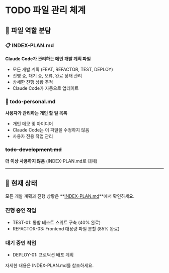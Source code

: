 # TODO 파일 관리 체계

## 📁 파일 역할 분담

### 📋 INDEX-PLAN.md
**Claude Code가 관리하는 메인 개발 계획 파일**
- 모든 개발 계획 (FEAT, REFACTOR, TEST, DEPLOY)
- 진행 중, 대기 중, 보류, 완료 상태 관리
- 상세한 진행 상황 추적
- Claude Code가 자동으로 업데이트

### 📝 todo-personal.md  
**사용자가 관리하는 개인 할 일 목록**
- 개인 메모 및 아이디어
- Claude Code는 이 파일을 수정하지 않음
- 사용자 전용 작업 관리

### ~~todo-development.md~~
**더 이상 사용하지 않음** (INDEX-PLAN.md로 대체)

---

## 📍 현재 상태

모든 개발 계획과 진행 상황은 **[INDEX-PLAN.md](./INDEX-PLAN.md)**에서 확인하세요.

### 진행 중인 작업
- TEST-01: 통합 테스트 스위트 구축 (40% 완료)
- REFACTOR-03: Frontend 대용량 파일 분할 (85% 완료)

### 대기 중인 작업
- DEPLOY-01: 프로덕션 배포 계획

자세한 내용은 INDEX-PLAN.md를 참조하세요.